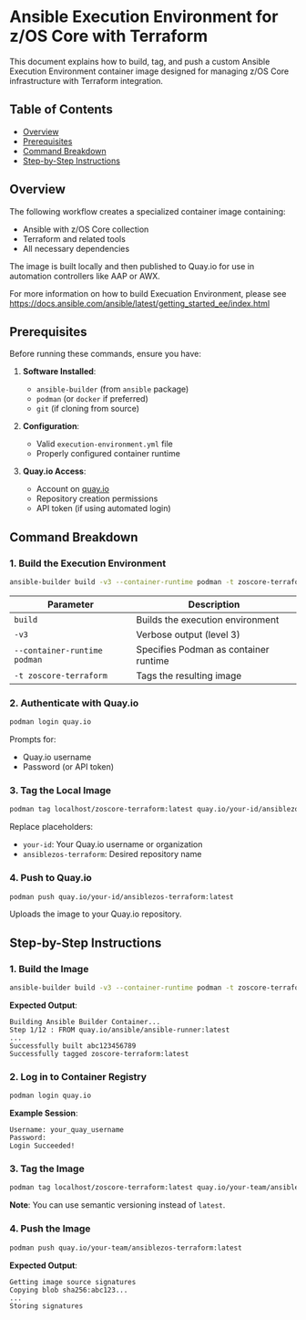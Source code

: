 # Ansible Execution Environment for z/OS Core with Terraform

This document explains how to build, tag, and push a custom Ansible Execution Environment container image designed for managing z/OS Core infrastructure with Terraform integration.

## Table of Contents
- [Overview](#overview)
- [Prerequisites](#prerequisites)
- [Command Breakdown](#command-breakdown)
- [Step-by-Step Instructions](#step-by-step-instructions)

## Overview

The following workflow creates a specialized container image containing:
- Ansible with z/OS Core collection
- Terraform and related tools
- All necessary dependencies

The image is built locally and then published to Quay.io for use in automation controllers like AAP or AWX.

For more information on how to build Execuation Environment, please see https://docs.ansible.com/ansible/latest/getting_started_ee/index.html

## Prerequisites

Before running these commands, ensure you have:

1. **Software Installed**:
   - `ansible-builder` (from `ansible` package)
   - `podman` (or `docker` if preferred)
   - `git` (if cloning from source)

2. **Configuration**:
   - Valid `execution-environment.yml` file
   - Properly configured container runtime

3. **Quay.io Access**:
   - Account on [quay.io](https://quay.io)
   - Repository creation permissions
   - API token (if using automated login)

## Command Breakdown

### 1. Build the Execution Environment

```bash
ansible-builder build -v3 --container-runtime podman -t zoscore-terraform
```

| Parameter | Description |
|-----------|-------------|
| `build` | Builds the execution environment |
| `-v3` | Verbose output (level 3) |
| `--container-runtime podman` | Specifies Podman as container runtime |
| `-t zoscore-terraform` | Tags the resulting image |

### 2. Authenticate with Quay.io

```bash
podman login quay.io
```

Prompts for:
- Quay.io username
- Password (or API token)

### 3. Tag the Local Image

```bash
podman tag localhost/zoscore-terraform:latest quay.io/your-id/ansiblezos-terraform:latest
```

Replace placeholders:
- `your-id`: Your Quay.io username or organization
- `ansiblezos-terraform`: Desired repository name

### 4. Push to Quay.io

```bash
podman push quay.io/your-id/ansiblezos-terraform:latest
```

Uploads the image to your Quay.io repository.

## Step-by-Step Instructions

### 1. Build the Image

```bash
ansible-builder build -v3 --container-runtime podman -t zoscore-terraform
```

**Expected Output**:
```
Building Ansible Builder Container...
Step 1/12 : FROM quay.io/ansible/ansible-runner:latest
...
Successfully built abc123456789
Successfully tagged zoscore-terraform:latest
```

### 2. Log in to Container Registry

```bash
podman login quay.io
```

**Example Session**:
```
Username: your_quay_username
Password: 
Login Succeeded!
```

### 3. Tag the Image

```bash
podman tag localhost/zoscore-terraform:latest quay.io/your-team/ansiblezos-terraform:latest
```

**Note**: You can use semantic versioning instead of `latest`.

### 4. Push the Image

```bash
podman push quay.io/your-team/ansiblezos-terraform:latest
```

**Expected Output**:
```
Getting image source signatures
Copying blob sha256:abc123...
...
Storing signatures
```